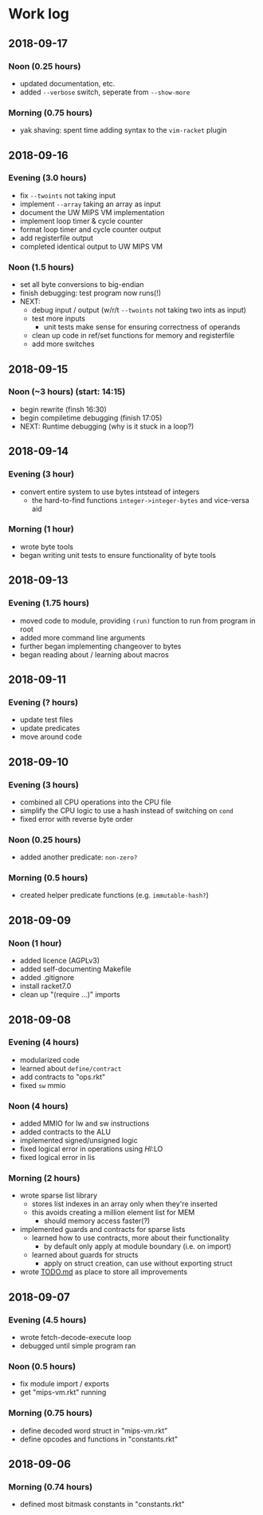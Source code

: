 # Work log
## 2018-09-17
### Noon (0.25 hours)
- updated documentation, etc.
- added `--verbose` switch, seperate from `--show-more`

### Morning (0.75 hours)
- yak shaving: spent time adding syntax to the `vim-racket` plugin

## 2018-09-16
### Evening (3.0 hours)
- fix `--twoints` not taking input
- implement `--array` taking an array as input
- document the UW MIPS VM implementation
- implement loop timer & cycle counter
- format loop timer and cycle counter output
- add registerfile output
- completed identical output to UW MIPS VM

### Noon (1.5 hours)
- set all byte conversions to big-endian
- finish debugging: test program now runs(!)
- NEXT:
	- debug input / output (w/r/t `--twoints` not taking two ints as input)
	- test more inputs
		- unit tests make sense for ensuring correctness of operands
	- clean up code in ref/set functions for memory and registerfile
	- add more switches

## 2018-09-15
### Noon (~3 hours) (start: 14:15)
- begin rewrite (finsh 16:30)
- begin compiletime debugging (finish 17:05)
- NEXT: Runtime debugging (why is it stuck in a loop?)

## 2018-09-14
### Evening (3 hour)
- convert entire system to use bytes intstead of integers
	- the hard-to-find functions `integer->integer-bytes` and vice-versa aid

### Morning (1 hour)
- wrote byte tools
- began writing unit tests to ensure functionality of byte tools

## 2018-09-13
### Evening (1.75 hours)
- moved code to module, providing `(run)` function to run from program in root
- added more command line arguments
- further began implementing changeover to bytes
- began reading about / learning about macros

## 2018-09-11
### Evening (? hours)
- update test files
- update predicates
- move around code

## 2018-09-10
### Evening (3 hours)
- combined all CPU operations into the CPU file
- simplify the CPU logic to use a hash instead of switching on `cond`
- fixed error with reverse byte order

### Noon (0.25 hours)
- added another predicate: `non-zero?`

### Morning (0.5 hours)
- created helper predicate functions (e.g. `immutable-hash?`)

## 2018-09-09
### Noon (1 hour)
- added licence (AGPLv3)
- added self-documenting Makefile
- added .gitignore
- install racket7.0
- clean up "(require ...)" imports

## 2018-09-08
### Evening (4 hours)
- modularized code
- learned about `define/contract`
- add contracts to "ops.rkt"
- fixed `sw` mmio

### Noon (4 hours)
- added MMIO for lw and sw instructions
- added contracts to the ALU
- implemented signed/unsigned logic
- fixed logical error in operations using $HI:$LO
- fixed logical error in lis

### Morning (2 hours)
- wrote sparse list library
	- stores list indexes in an array only when they're inserted
	- this avoids creating a million element list for MEM
		- should memory access faster(?)
- implemented guards and contracts for sparse lists
	- learned how to use contracts, more about their functionality
		- by default only apply at module boundary (i.e. on import)
	- learned about guards for structs
		- apply on struct creation, can use without exporting struct
- wrote [TODO.md](./TODO.md) as place to store all improvements



## 2018-09-07
### Evening (4.5 hours)
- wrote fetch-decode-execute loop
- debugged until simple program ran

### Noon (0.5 hours)
- fix module import / exports
- get "mips-vm.rkt" running

### Morning (0.75 hours)
- define decoded word struct in "mips-vm.rkt"
- define opcodes and functions in "constants.rkt"

## 2018-09-06
### Morning (0.74 hours)
- defined most bitmask constants in "constants.rkt"
